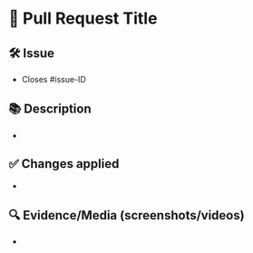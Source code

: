 # 📝 Pull Request Title

## 🛠️ Issue
- Closes #issue-ID

## 📚 Description
- 

## ✅ Changes applied
- 

## 🔍 Evidence/Media (screenshots/videos)
-
